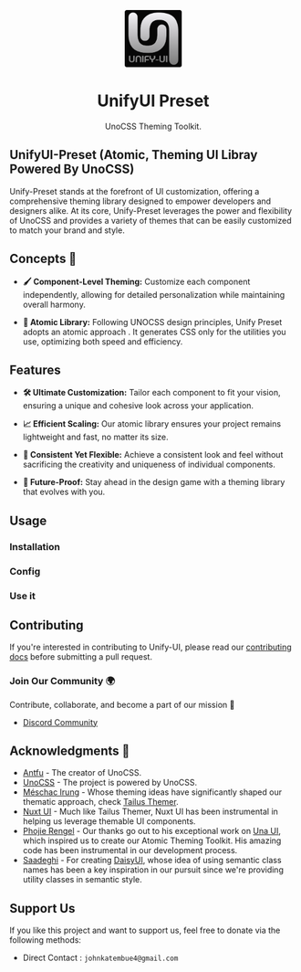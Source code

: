 <p align="center">
  <img src="./favicon-dark.png" style="width:100px;" />
  <h1 align="center">UnifyUI Preset</h1>
  <p align="center">UnoCSS Theming Toolkit.</p>
</p>


## UnifyUI-Preset (Atomic, Theming UI Libray Powered By UnoCSS)

Unify-Preset stands at the forefront of UI customization, offering a comprehensive theming library designed to empower developers and designers alike. At its core, Unify-Preset leverages the power and flexibility of UnoCSS and provides a variety of themes that can be easily customized to match your brand and style.

## Concepts 🧠

- **🖌️ Component-Level Theming:**  Customize each component independently, allowing for detailed personalization while maintaining overall harmony.

- **🎯 Atomic Library:** Following UNOCSS design principles, Unify Preset adopts an atomic approach . It generates CSS only for the utilities you use, optimizing both speed and efficiency.

## Features

- **🛠️ Ultimate Customization:** Tailor each component to fit your vision, ensuring a unique and cohesive look across your application. 

- **📈 Efficient Scaling:** Our atomic library ensures your project remains lightweight and fast, no matter its size. 

- **🎨 Consistent Yet Flexible:** Achieve a consistent look and feel without sacrificing the creativity and uniqueness of individual components. 

- **🌟 Future-Proof:** Stay ahead in the design game with a theming library that evolves with you. 


## Usage

### Installation 

### Config


### Use it


## Contributing

If you're interested in contributing to Unify-UI, please read our [contributing docs](CONTRIBUTING.MD) before submitting a pull request.

### Join Our Community 🌍

Contribute, collaborate, and become a part of our mission 🚀
- [Discord Community](https://discord.gg/6VN6zTPZAy)


## Acknowledgments 🌟

- [Antfu](https://github.com/antfu) - The creator of UnoCSS.
- [UnoCSS](https://github.com/unocss/unocss) - The project is powered by UnoCSS.
- [Méschac Irung]([link](https://github.com/Meschacirung)) - Whose theming ideas have significantly shaped our thematic approach, check [Tailus Themer](https://github.com/Tailus-UI/themer).
- [Nuxt UI](https://github.com/nuxt/ui) - Much like Tailus Themer,  Nuxt UI has been instrumental in helping us leverage themable UI components.
- [Phojie Rengel](https://github.com/phojie) - Our thanks go out to his exceptional work on [Una UI](https://github.com/una-ui/una-ui), which inspired us to create our Atomic Theming Toolkit. His amazing code has been instrumental in our development process.
- [Saadeghi](https://github.com/saadeghi) - For creating [DaisyUI](https://github.com/saadeghi/daisyui), whose idea of using semantic class names has been a key inspiration in our pursuit since we're providing utility classes in semantic style.


## Support Us

If you like this project and want to support us, feel free to donate via the following methods: 

- Direct Contact : `johnkatembue4@gmail.com`



